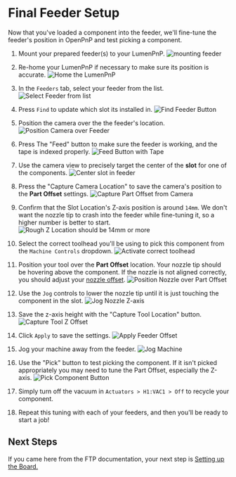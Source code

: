 # Final Feeder Setup

Now that you've loaded a component into the feeder, we'll fine-tune the feeder's position in OpenPnP and test picking a component.

1. Mount your prepared feeder(s) to your LumenPnP.
    ![mounting feeder](../4-mounting/img/mounting.gif)

2. Re-home your LumenPnP if necessary to make sure its position is accurate.
    ![Home the LumenPnP](../5-openpnp-setup/img/home-machine.png)

3. In the `Feeders` tab, select your feeder from the list.
    ![Select Feeder from list](img/select-feeder-from-list.png)

4. Press `Find` to update which slot its installed in.
    ![Find Feeder Button](img/find-feeder.png)

5. Position the camera over the the feeder's location.
    ![Position Camera over Feeder](img/position-camera-over-feeder.png)

6. Press The "Feed" button to make sure the feeder is working, and the tape is indexed properly.
    ![Feed Button with Tape](img/feed-button-2.png)

7. Use the camera view to precisely target the center of the **slot** for one of the components.
    ![Center slot in feeder](img/center-component-in-feeder.png)

8. Press the "Capture Camera Location" to save the camera's position to the **Part Offset** settings.
    ![Capture Part Offset from Camera](img/capture-camera-offset.png)

9. Confirm that the Slot Location's Z-axis position is around `14mm`. We don't want the nozzle tip to crash into the feeder while fine-tuning it, so a higher number is better to start.
    ![Rough Z Location should be 14mm or more](img/rough-z-location.png)

10. Select the correct toolhead you'll be using to pick this component from the `Machine Controls` dropdown.
    ![Activate correct toolhead](img/activate-toolhead.png)

11. Position your tool over the **Part Offset** location. Your nozzle tip should be hovering above the component. If the nozzle is not aligned correctly, you should adjust your [nozzle offset](../../openpnp/calibration/6-nozzle-offset/index.md).
    ![Position Nozzle over Part Offset](img/position-nozzle-over-offset.png)

12. Use the `Jog` controls to lower the nozzle tip until it is just touching the component in the slot.
    ![Jog Nozzle Z-axis](img/jog-nozzle-z.png)

13. Save the z-axis height with the "Capture Tool Location" button.
    ![Capture Tool Z Offset](img/capture-tool-z.png)

14. Click `Apply` to save the settings.
    ![Apply Feeder Offset](img/apply-feeder-offset.png)

15. Jog your machine away from the feeder.
    ![Jog Machine](img/jog-machine-away.png)

16. Use the "Pick" button to test picking the component. If it isn't picked appropriately you may need to tune the Part Offset, especially the Z-axis.
    ![Pick Component Button](img/pick-component.png)
17. Simply turn off the vacuum in `Actuators > H1:VAC1 > Off` to recycle your component.
18. Repeat this tuning with each of your feeders, and then you'll be ready to start a job!

## Next Steps

If you came here from the FTP documentation, your next step is [Setting up the Board.](../../openpnp/ftp/2-setting-up-the-board/index.md)
